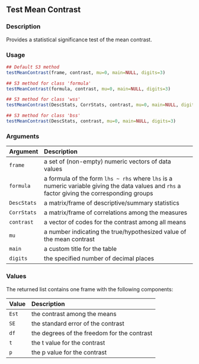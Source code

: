 ## Test Mean Contrast

### Description

Provides a statistical significance test of the mean contrast.

### Usage

```r
## Default S3 method
testMeanContrast(frame, contrast, mu=0, main=NULL, digits=3)

## S3 method for class 'formula'
testMeanContrast(formula, contrast, mu=0, main=NULL, digits=3)

## S3 method for class 'wss'
testMeanContrast(DescStats, CorrStats, contrast, mu=0, main=NULL, digits=3)

## S3 method for class 'bss'
testMeanContrast(DescStats, contrast, mu=0, main=NULL, digits=3)
```

### Arguments

Argument | Description
:-- | :--
```frame``` | a set of (non-empty) numeric vectors of data values
```formula``` | a formula of the form `lhs ~ rhs` where `lhs` is a numeric variable giving the data values and `rhs` a factor giving the corresponding groups
```DescStats``` | a matrix/frame of descriptive/summary statistics
```CorrStats``` | a matrix/frame of correlations among the measures
```contrast``` | a vector of codes for the contrast among all means
```mu``` | a number indicating the true/hypothesized value of the mean contrast
```main``` | a custom title for the table
```digits``` | the specified number of decimal places

### Values

The returned list contains one frame with the following components:

Value | Description
:-- | :--
```Est``` | the contrast among the means
```SE``` | the standard error of the contrast
```df``` | the degrees of the freedom for the contrast
```t``` | the t value for the contrast
```p``` | the p value for the contrast
